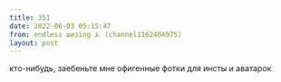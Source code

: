 ```yaml
---
title: 351
date: 2022-06-03 05:15:47
from: endless шизing ⍼ (channel1162404975)
layout: post
---
```


кто-нибудь, заебеньте мне офигенные фотки для инсты и аватарок
